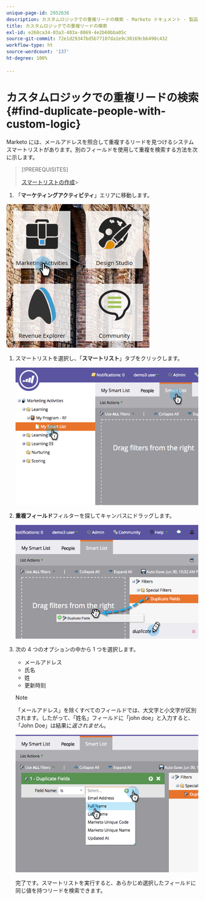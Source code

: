```yaml
---
unique-page-id: 2952636
description: カスタムロジックでの重複リードの検索 - Marketo ドキュメント - 製品ドキュメント
title: カスタムロジックでの重複リードの検索
exl-id: e268ca34-03a3-403a-8869-4e2b60bba05c
source-git-commit: 72e1d29347bd5b77107da1e9c30169cb6490c432
workflow-type: ht
source-wordcount: '137'
ht-degree: 100%

---
```


# カスタムロジックでの重複リードの検索 {#find-duplicate-people-with-custom-logic}

Marketo には、メールアドレスを照合して重複するリードを見つけるシステムスマートリストがあります。別のフィールドを使用して重複を検索する方法を次に示します。

>[!PREREQUISITES]
>
>[スマートリストの作成](/help/marketo/product-docs/core-marketo-concepts/smart-lists-and-static-lists/creating-a-smart-list/create-a-smart-list.md)>
>

1. 「**マーケティングアクティビティ**」エリアに移動します。

![](assets/ma-2.png)

1. スマートリストを選択し、「**スマートリスト**」タブをクリックします。

   ![](assets/two-4.png)

1. **重複フィールド**&#x200B;フィルターを探してキャンバスにドラッグします。

   ![](assets/three-4.png)

1. 次の 4 つのオプションの中から 1 つを選択します。

   * メールアドレス
   * 氏名
   * 姓
   * 更新時刻

   >[!NOTE]
   >
   >「メールアドレス」を除くすべてのフィールドでは、大文字と小文字が区別されます。したがって、「姓名」フィールドに「john doe」と入力すると、「John Doe」は結果に&#x200B;_返されません_。

   ![](assets/four-2.png)

   完了です。スマートリストを実行すると、あらかじめ選択したフィールドに同じ値を持つリードを検索できます。
